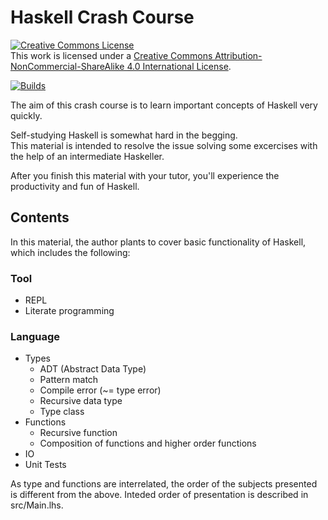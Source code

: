# Haskell Crash Course

<a rel="license" href="http://creativecommons.org/licenses/by-nc-sa/4.0/"><img alt="Creative Commons License" style="border-width:0" src="https://i.creativecommons.org/l/by-nc-sa/4.0/88x31.png" /></a><br />This work is licensed under a <a rel="license" href="http://creativecommons.org/licenses/by-nc-sa/4.0/">Creative Commons Attribution-NonCommercial-ShareAlike 4.0 International License</a>.

[![Builds](https://github.com/ywata/haskell-crash-course/actions/workflows/build.yml/badge.svg)](https://github.com/ywata/haskell-crash-course/actions/workflows/build.yml)

The aim of this crash course is to learn important concepts of Haskell very quickly.

Self-studying Haskell is somewhat hard in the begging.<br />
This material is intended to resolve the issue solving some excercises with the help of an intermediate Haskeller.

After you finish this material with your tutor, you'll experience the productivity and fun of Haskell.

## Contents

In this material, the author plants to cover basic functionality of Haskell, which includes the following:

### Tool

* REPL
* Literate programming

### Language

* Types
    * ADT (Abstract Data Type)
    * Pattern match
    * Compile error (~= type error)
	* Recursive data type
	* Type class
* Functions
    * Recursive function
    * Composition of functions and higher order functions
* IO
* Unit Tests


As type and functions are interrelated, the order of the subjects presented is different from the above.
Inteded order of presentation is described in src/Main.lhs.
